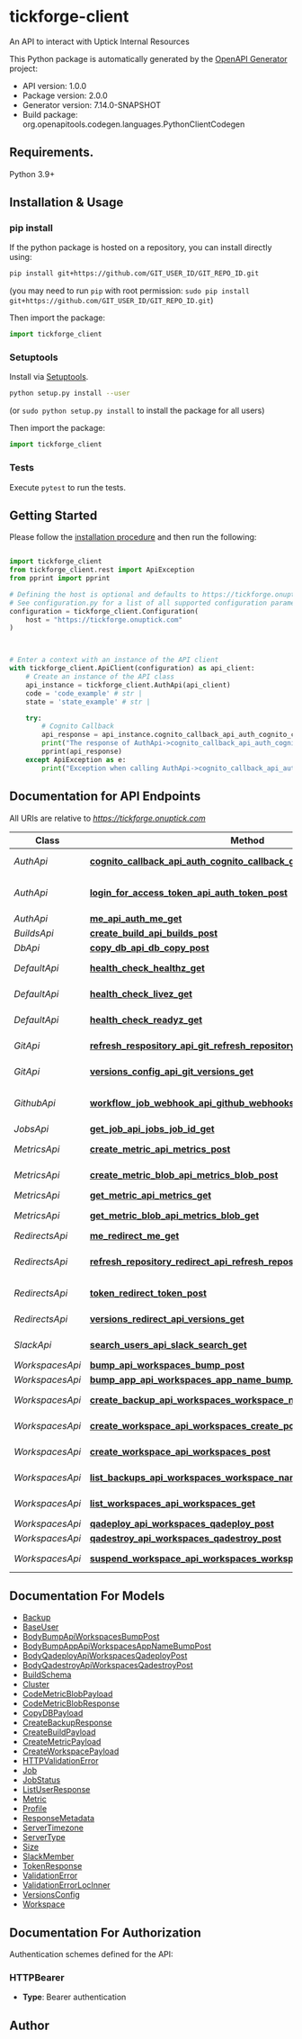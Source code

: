 # tickforge-client
An API to interact with Uptick Internal Resources

This Python package is automatically generated by the [OpenAPI Generator](https://openapi-generator.tech) project:

- API version: 1.0.0
- Package version: 2.0.0
- Generator version: 7.14.0-SNAPSHOT
- Build package: org.openapitools.codegen.languages.PythonClientCodegen

## Requirements.

Python 3.9+

## Installation & Usage
### pip install

If the python package is hosted on a repository, you can install directly using:

```sh
pip install git+https://github.com/GIT_USER_ID/GIT_REPO_ID.git
```
(you may need to run `pip` with root permission: `sudo pip install git+https://github.com/GIT_USER_ID/GIT_REPO_ID.git`)

Then import the package:
```python
import tickforge_client
```

### Setuptools

Install via [Setuptools](http://pypi.python.org/pypi/setuptools).

```sh
python setup.py install --user
```
(or `sudo python setup.py install` to install the package for all users)

Then import the package:
```python
import tickforge_client
```

### Tests

Execute `pytest` to run the tests.

## Getting Started

Please follow the [installation procedure](#installation--usage) and then run the following:

```python

import tickforge_client
from tickforge_client.rest import ApiException
from pprint import pprint

# Defining the host is optional and defaults to https://tickforge.onuptick.com
# See configuration.py for a list of all supported configuration parameters.
configuration = tickforge_client.Configuration(
    host = "https://tickforge.onuptick.com"
)



# Enter a context with an instance of the API client
with tickforge_client.ApiClient(configuration) as api_client:
    # Create an instance of the API class
    api_instance = tickforge_client.AuthApi(api_client)
    code = 'code_example' # str | 
    state = 'state_example' # str | 

    try:
        # Cognito Callback
        api_response = api_instance.cognito_callback_api_auth_cognito_callback_get(code, state)
        print("The response of AuthApi->cognito_callback_api_auth_cognito_callback_get:\n")
        pprint(api_response)
    except ApiException as e:
        print("Exception when calling AuthApi->cognito_callback_api_auth_cognito_callback_get: %s\n" % e)

```

## Documentation for API Endpoints

All URIs are relative to *https://tickforge.onuptick.com*

Class | Method | HTTP request | Description
------------ | ------------- | ------------- | -------------
*AuthApi* | [**cognito_callback_api_auth_cognito_callback_get**](docs/AuthApi.md#cognito_callback_api_auth_cognito_callback_get) | **GET** /api/auth/cognito_callback | Cognito Callback
*AuthApi* | [**login_for_access_token_api_auth_token_post**](docs/AuthApi.md#login_for_access_token_api_auth_token_post) | **POST** /api/auth/token | Login For Access Token
*AuthApi* | [**me_api_auth_me_get**](docs/AuthApi.md#me_api_auth_me_get) | **GET** /api/auth/me | Me
*BuildsApi* | [**create_build_api_builds_post**](docs/BuildsApi.md#create_build_api_builds_post) | **POST** /api/builds/ | Create Build
*DbApi* | [**copy_db_api_db_copy_post**](docs/DbApi.md#copy_db_api_db_copy_post) | **POST** /api/db/copy | Copy Db
*DefaultApi* | [**health_check_healthz_get**](docs/DefaultApi.md#health_check_healthz_get) | **GET** /healthz | Health Check
*DefaultApi* | [**health_check_livez_get**](docs/DefaultApi.md#health_check_livez_get) | **GET** /livez | Health Check
*DefaultApi* | [**health_check_readyz_get**](docs/DefaultApi.md#health_check_readyz_get) | **GET** /readyz | Health Check
*GitApi* | [**refresh_respository_api_git_refresh_repository_post**](docs/GitApi.md#refresh_respository_api_git_refresh_repository_post) | **POST** /api/git/refresh_repository | Refresh Respository
*GitApi* | [**versions_config_api_git_versions_get**](docs/GitApi.md#versions_config_api_git_versions_get) | **GET** /api/git/versions | Versions Config
*GithubApi* | [**workflow_job_webhook_api_github_webhooks_workflow_job_post**](docs/GithubApi.md#workflow_job_webhook_api_github_webhooks_workflow_job_post) | **POST** /api/github/webhooks/workflow_job | Workflow Job Webhook
*JobsApi* | [**get_job_api_jobs_job_id_get**](docs/JobsApi.md#get_job_api_jobs_job_id_get) | **GET** /api/jobs/{job_id} | Get Job
*MetricsApi* | [**create_metric_api_metrics_post**](docs/MetricsApi.md#create_metric_api_metrics_post) | **POST** /api/metrics/ | Create Metric
*MetricsApi* | [**create_metric_blob_api_metrics_blob_post**](docs/MetricsApi.md#create_metric_blob_api_metrics_blob_post) | **POST** /api/metrics/blob | Create Metric Blob
*MetricsApi* | [**get_metric_api_metrics_get**](docs/MetricsApi.md#get_metric_api_metrics_get) | **GET** /api/metrics/ | Get Metric
*MetricsApi* | [**get_metric_blob_api_metrics_blob_get**](docs/MetricsApi.md#get_metric_blob_api_metrics_blob_get) | **GET** /api/metrics/blob | Get Metric Blob
*RedirectsApi* | [**me_redirect_me_get**](docs/RedirectsApi.md#me_redirect_me_get) | **GET** /me | Me Redirect
*RedirectsApi* | [**refresh_repository_redirect_api_refresh_repository_post**](docs/RedirectsApi.md#refresh_repository_redirect_api_refresh_repository_post) | **POST** /api/refresh_repository | Refresh Repository Redirect
*RedirectsApi* | [**token_redirect_token_post**](docs/RedirectsApi.md#token_redirect_token_post) | **POST** /token | Token Redirect
*RedirectsApi* | [**versions_redirect_api_versions_get**](docs/RedirectsApi.md#versions_redirect_api_versions_get) | **GET** /api/versions | Versions Redirect
*SlackApi* | [**search_users_api_slack_search_get**](docs/SlackApi.md#search_users_api_slack_search_get) | **GET** /api/slack/search | Search Users
*WorkspacesApi* | [**bump_api_workspaces_bump_post**](docs/WorkspacesApi.md#bump_api_workspaces_bump_post) | **POST** /api/workspaces/bump | Bump
*WorkspacesApi* | [**bump_app_api_workspaces_app_name_bump_post**](docs/WorkspacesApi.md#bump_app_api_workspaces_app_name_bump_post) | **POST** /api/workspaces/{app_name}/bump | Bump App
*WorkspacesApi* | [**create_backup_api_workspaces_workspace_name_backups_post**](docs/WorkspacesApi.md#create_backup_api_workspaces_workspace_name_backups_post) | **POST** /api/workspaces/{workspace_name}/backups | Create Backup
*WorkspacesApi* | [**create_workspace_api_workspaces_create_post**](docs/WorkspacesApi.md#create_workspace_api_workspaces_create_post) | **POST** /api/workspaces/create | Create Workspace
*WorkspacesApi* | [**create_workspace_api_workspaces_post**](docs/WorkspacesApi.md#create_workspace_api_workspaces_post) | **POST** /api/workspaces/ | Create Workspace
*WorkspacesApi* | [**list_backups_api_workspaces_workspace_name_backups_get**](docs/WorkspacesApi.md#list_backups_api_workspaces_workspace_name_backups_get) | **GET** /api/workspaces/{workspace_name}/backups | List Backups
*WorkspacesApi* | [**list_workspaces_api_workspaces_get**](docs/WorkspacesApi.md#list_workspaces_api_workspaces_get) | **GET** /api/workspaces/ | List Workspaces
*WorkspacesApi* | [**qadeploy_api_workspaces_qadeploy_post**](docs/WorkspacesApi.md#qadeploy_api_workspaces_qadeploy_post) | **POST** /api/workspaces/qadeploy | Qadeploy
*WorkspacesApi* | [**qadestroy_api_workspaces_qadestroy_post**](docs/WorkspacesApi.md#qadestroy_api_workspaces_qadestroy_post) | **POST** /api/workspaces/qadestroy | Qadestroy
*WorkspacesApi* | [**suspend_workspace_api_workspaces_workspace_name_suspend_post**](docs/WorkspacesApi.md#suspend_workspace_api_workspaces_workspace_name_suspend_post) | **POST** /api/workspaces/{workspace_name}/suspend | Suspend Workspace


## Documentation For Models

 - [Backup](docs/Backup.md)
 - [BaseUser](docs/BaseUser.md)
 - [BodyBumpApiWorkspacesBumpPost](docs/BodyBumpApiWorkspacesBumpPost.md)
 - [BodyBumpAppApiWorkspacesAppNameBumpPost](docs/BodyBumpAppApiWorkspacesAppNameBumpPost.md)
 - [BodyQadeployApiWorkspacesQadeployPost](docs/BodyQadeployApiWorkspacesQadeployPost.md)
 - [BodyQadestroyApiWorkspacesQadestroyPost](docs/BodyQadestroyApiWorkspacesQadestroyPost.md)
 - [BuildSchema](docs/BuildSchema.md)
 - [Cluster](docs/Cluster.md)
 - [CodeMetricBlobPayload](docs/CodeMetricBlobPayload.md)
 - [CodeMetricBlobResponse](docs/CodeMetricBlobResponse.md)
 - [CopyDBPayload](docs/CopyDBPayload.md)
 - [CreateBackupResponse](docs/CreateBackupResponse.md)
 - [CreateBuildPayload](docs/CreateBuildPayload.md)
 - [CreateMetricPayload](docs/CreateMetricPayload.md)
 - [CreateWorkspacePayload](docs/CreateWorkspacePayload.md)
 - [HTTPValidationError](docs/HTTPValidationError.md)
 - [Job](docs/Job.md)
 - [JobStatus](docs/JobStatus.md)
 - [ListUserResponse](docs/ListUserResponse.md)
 - [Metric](docs/Metric.md)
 - [Profile](docs/Profile.md)
 - [ResponseMetadata](docs/ResponseMetadata.md)
 - [ServerTimezone](docs/ServerTimezone.md)
 - [ServerType](docs/ServerType.md)
 - [Size](docs/Size.md)
 - [SlackMember](docs/SlackMember.md)
 - [TokenResponse](docs/TokenResponse.md)
 - [ValidationError](docs/ValidationError.md)
 - [ValidationErrorLocInner](docs/ValidationErrorLocInner.md)
 - [VersionsConfig](docs/VersionsConfig.md)
 - [Workspace](docs/Workspace.md)


<a id="documentation-for-authorization"></a>
## Documentation For Authorization


Authentication schemes defined for the API:
<a id="HTTPBearer"></a>
### HTTPBearer

- **Type**: Bearer authentication


## Author




